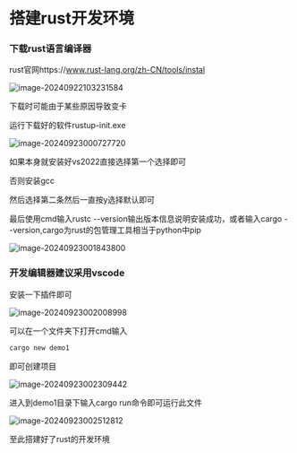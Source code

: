 # 搭建rust开发环境

### 下载rust语言编译器

rust官网https://www.rust-lang.org/zh-CN/tools/instal

![image-20240922103231584](http://111.229.225.13:81/i/2024/09/22/h2pb25-2.png)

下载时可能由于某些原因导致变卡

运行下载好的软件rustup-init.exe

![image-20240923000727720](http://111.229.225.13:81/i/2024/09/23/b0cu8-2.png)

如果本身就安装好vs2022直接选择第一个选择即可

否则安装gcc

然后选择第二条然后一直按y选择默认即可

最后使用cmd输入rustc --version输出版本信息说明安装成功，或者输入cargo --version,cargo为rust的包管理工具相当于python中pip

![image-20240923001843800](http://111.229.225.13:81/i/2024/09/23/azn29-2.png)

### 开发编辑器建议采用vscode

安装一下插件即可

![image-20240923002008998](http://111.229.225.13:81/i/2024/09/23/bz84o-2.png)

可以在一个文件夹下打开cmd输入

```rust
cargo new demo1
```

即可创建项目

![image-20240923002309442](http://111.229.225.13:81/i/2024/09/23/drh27-2.png)

进入到demo1目录下输入cargo run命令即可运行此文件

![image-20240923002512812](http://111.229.225.13:81/i/2024/09/23/ez3pu-2.png)

至此搭建好了rust的开发环境
